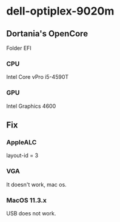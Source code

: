 # dell-optiplex-9020m

## Dortania's OpenCore
Folder EFI

### CPU
Intel Core vPro i5-4590T

### GPU
Intel Graphics 4600

## Fix
### AppleALC
layout-id = 3

### VGA
It doesn't work, mac os.

### MacOS 11.3.x
USB does not work.
